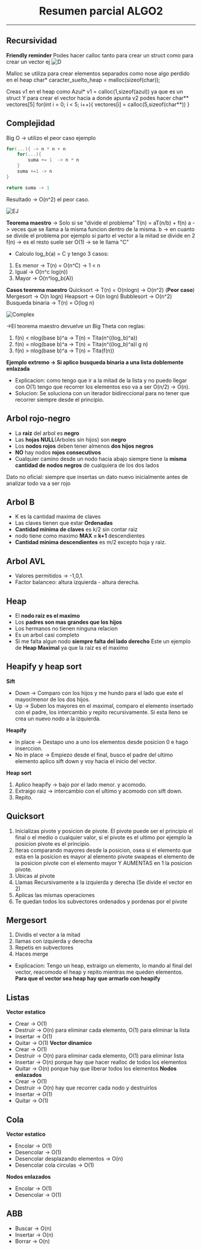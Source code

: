 # <center>Resumen parcial ALGO2</center>
-------

## Recursividad 
**Friendly reminder**
Podes hacer calloc tanto para crear un struct como para crear un vector ej
![D](https://i.imgur.com/KUT6nTM.png)

Malloc se utiliza para crear elementos separados como nose algo perdido en el heap
char* caracter_suelto_heap = malloc(sizeof(char));

Creas v1 en el heap como Azul* v1 = calloc(1,sizeof(azul)) ya que es un struct
Y para crear el vector hacia a donde apunta v2 podes hacer
char** vectores[5]
for(int i = 0; i < 5; i++){
    vectores[i] = calloc(5,sizeof(char**))
}

## Complejidad
Big O -> utilizo el peor caso ejemplo

```c
for(...){ -> n * n + n
    for(...){
        suma += 1  -> n * n
    }
    suma +=1 -> n
}

return suma -> 1
```
Resultado -> O(n^2) el peor caso.

![EJ](https://i.imgur.com/F7o2IpN.png)

**Teorema maestro** -> Solo si se "divide el problema"
T(n) = aT(n/b) + f(n)
a -> veces que se llama a la misma funcion dentro de la misma.
b -> en cuanto se divide el problema por ejemplo si parto el vector a la mitad se divide en 2
f(n) -> es el resto suele ser O(1) -> se le llama "C"

- Calculo log_b(a) = C y tengo 3 casos:
1. Es menor -> T(n) = O(n^C) -> 1 < n 
2. Igual -> O(n^c log(n)) 
3. Mayor -> O(n^log_b(A))


**Casos teorema maestro**
Quicksort -> T(n) = O(nlogn) -> O(n^2) (**Peor caso**)
Mergesort -> O(n logn)
Heapsort -> O(n logn)
Bubblesort -> O(n^2)
Busqueda binaria -> T(n) = O(log n)

![Complex](https://external-content.duckduckgo.com/iu/?u=https%3A%2F%2Fdzone.com%2Fstorage%2Ftemp%2F13847346-1597432231216.png&f=1&nofb=1)

->El teorema maestro devuelve un Big Theta con reglas:
1) f(n) < nlog(base b)^a -> T(n) = Tita(n^((log_b)^a))
2) f(n) = nlog(base b)^a -> T(n) = Tita(n^((log_b)^a)l g n)
3) f(n) > nlog(base b)^a -> T(n) = Tita(f(n))

**Ejemplo extremo -> Si aplico busqueda binaria a una lista doblemente enlazada**
* Explicacion: como tengo que ir a la mitad de la lista y no puedo llegar con O(1) tengo que recorrer los elementos eso va a ser O(n/2) -> O(n).
* Solucion: Se soluciona con un iterador bidireccional para no tener que recorrer siempre desde el principio.

## Arbol rojo-negro

* La **raiz** del arbol es **negro**
* Las **hojas NULL**(Arboles sin hijos) son **negro**
* Los **nodos rojos** deben tener almenos **dos hijos negros**
* **NO** hay nodos **rojos consecutivos**
* Cualquier camino desde un nodo hacia abajo siempre tiene la **misma cantidad de nodos negros** de cualquiera de los dos lados

Dato no oficial: siempre que insertas un dato nuevo inicialmente antes de analizar todo va a ser rojo

## Arbol B
* K es la cantidad maxima de claves
* Las claves tienen que estar **Ordenadas**
* **Cantidad minima de claves** es k/2 sin contar raiz
* nodo tiene como maximo **MAX = k+1** descendientes
* **Cantidad minima descendientes** es m/2 excepto hoja y raiz.

## Arbol AVL
* Valores permitidos -> -1,0,1.
* Factor balanceo: altura izquierda - altura derecha.

## Heap
* El **nodo raiz es el maximo**
* Los **padres son mas grandes que los hijos**
* Los hermanos no tienen ninguna relacion
* Es un arbol casi completo
* Si me falta algun nodo **siempre falta del lado derecho**
Este un ejemplo de **Heap Maximal** ya que la raiz es el maximo

## Heapify y heap sort
**Sift**
* Down -> Comparo con los hijos y me hundo para el lado que este el mayor/menor de los dos hijos.
* Up -> Suben los mayores en el maximal, comparo el elemento insertado con el padre, los intercambio y repito recursivamente. Si esta lleno se crea un nuevo nodo a la izquierda.

**Heapify**
* In place -> Destapo uno a uno los elementos desde posicion 0 e hago inserccion.
* No in place -> Empiezo desde el final, busco el padre del ultimo elemento aplico sift down y voy hacia el inicio del vector.

**Heap sort**
1. Aplico heapify -> bajo por el lado menor. y acomodo.
2. Extraigo raiz -> intercambio con el ultimo y acomodo con sift down.
3. Repito.


## Quicksort
1. Inicializas pivote y posicion de pivote. El pivote puede ser el principio el final o el medio o cualquier valor, si el pivote es el ultimo por ejemplo la posicion pivote es el principio.
2. Iteras comparando mayores desde la posicion, osea si el elemento que esta en la posicion es mayor al elemento pivote swapeas el elemento de la posicion pivote con el elemento mayor Y AUMENTAS en 1 la posicion pivote.
3. Ubicas al pivote
4. Llamas Recursivamente a la izquierda y derecha (Se divide el vector en 2)
5. Aplicas las mismas operaciones
6. Te quedan todos los subvectores ordenados y pordenas por el pivote

## Mergesort
1. Dividis el vector a la mitad
2. llamas con izquierda y derecha
3. Repetis en subvectores
4. Haces merge

- Explicacion: Tengo un heap, extraigo un elemento, lo mando al final del vector, reacomodo el heap y repito mientras me queden elementos.
**Para que el vector sea heap hay que armarlo con heapify**

## Listas
**Vector estatico**
* Crear -> O(1)
* Destruir -> O(n) para eliminar cada elemento, O(1) para eliminar la lista
* Insertar -> O(1)
* Quitar -> O(1)
**Vector dinamico**
* Crear -> O(1)
* Destruir -> O(n) para eliminar cada elemento, O(1) para eliminar lista
* Insertar -> O(n) porque hay que hacer realloc de todos los elementos
* Quitar -> O(n) porque hay que liberar todos los elementos
**Nodos enlazados**
* Crear -> O(1)
* Destruir -> O(n) hay que recorrer cada nodo y destruirlos
* Insertar -> O(1) 
* Quitar -> O(1)

## Cola

**Vector estatico**

* Encolar -> O(1)
* Desencolar -> O(1)
* Desencolar desplazando elementos -> O(n)
* Desencolar cola circulas -> O(1)

**Nodos enlazados**
* Encolar -> O(1)
* Desencolar -> O(1)

## ABB
* Buscar -> O(n)
* Insertar -> O(n)
* Borrar -> O(n)
